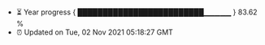 - ⏳ Year progress { █████████████████████████▁▁▁▁▁ } 83.62 %
- ⏰ Updated on Tue, 02 Nov 2021 05:18:27 GMT

